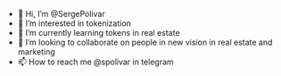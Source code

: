 - 👋 Hi, I’m @SergePolivar
- 👀 I’m interested in tokenization
- 🌱 I’m currently learning tokens in real estate 
- 💞️ I’m looking to collaborate on people in new vision in real estate and marketing 
- 📫 How to reach me @spolivar in telegram 

<!---
SergePolivar/SergePolivar is a ✨ special ✨ repository because its `README.md` (this file) appears on your GitHub profile.
You can click the Preview link to take a look at your changes.
--->

